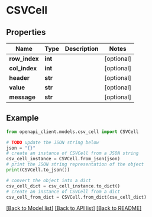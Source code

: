 # CSVCell


## Properties

Name | Type | Description | Notes
------------ | ------------- | ------------- | -------------
**row_index** | **int** |  | [optional] 
**col_index** | **int** |  | [optional] 
**header** | **str** |  | [optional] 
**value** | **str** |  | [optional] 
**message** | **str** |  | [optional] 

## Example

```python
from openapi_client.models.csv_cell import CSVCell

# TODO update the JSON string below
json = "{}"
# create an instance of CSVCell from a JSON string
csv_cell_instance = CSVCell.from_json(json)
# print the JSON string representation of the object
print(CSVCell.to_json())

# convert the object into a dict
csv_cell_dict = csv_cell_instance.to_dict()
# create an instance of CSVCell from a dict
csv_cell_from_dict = CSVCell.from_dict(csv_cell_dict)
```
[[Back to Model list]](../README.md#documentation-for-models) [[Back to API list]](../README.md#documentation-for-api-endpoints) [[Back to README]](../README.md)


